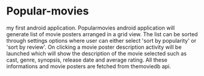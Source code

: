 # Popular-movies
my first android application.
Popularmovies android application will generate list of movie posters arranged in a grid view.
The list can be sorted through settings options where user can either select 'sort by popularity' or 'sort by review'.
On clicking a movie poster description activity will be launched which will show the description of the movie selected such
as cast, genre, synopsis, release date and average rating. All these informations and movie posters are fetched from
themoviedb api.
